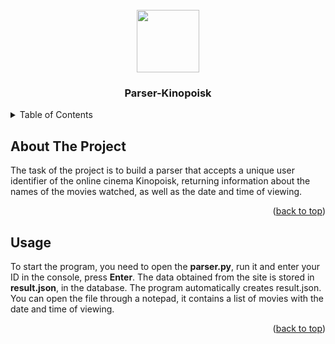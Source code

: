 <!-- PROJECT LOGO -->
<br />
<div id="header" align="center">
  <img src="https://media.giphy.com/media/M9gbBd9nbDrOTu1Mqx/giphy.gif" width="100"/>
</div>
  <h3 align="center">Parser-Kinopoisk</h3>


<!-- TABLE OF CONTENTS -->
<details>
  <summary>Table of Contents</summary>
  <ol>
    <li>
      <a href="#about-the-project">About The Project</a>
      <ul>
        <li><a href="#built-with">Built With</a></li>
      </ul>
    </li>
    <li>
      <a href="#getting-started">Getting Started</a>
      <ul>
        <li><a href="#prerequisites">Prerequisites</a></li>
        <li><a href="#installation">Installation</a></li>
      </ul>
    </li>
    <li><a href="#usage">Usage</a></li>
  </ol>
</details>



<!-- ABOUT THE PROJECT -->
## About The Project


The task of the project is to build a parser that accepts a unique user identifier of the online cinema Kinopoisk, returning information about the names of the movies watched, as well as the date and time of viewing.


<p align="right">(<a href="#readme-top">back to top</a>)</p>






<!-- GETTING STARTED -->

<!-- USAGE EXAMPLES -->
## Usage

To start the program, you need to open the __parser.py__, run it and enter your ID in the console, press __Enter__. The data obtained from the site is stored in __result.json__, in the database. The program automatically creates result.json. You can open the file through a notepad, it contains a list of movies with the date and time of viewing.
<p align="right">(<a href="#readme-top">back to top</a>)</p>

 
    

